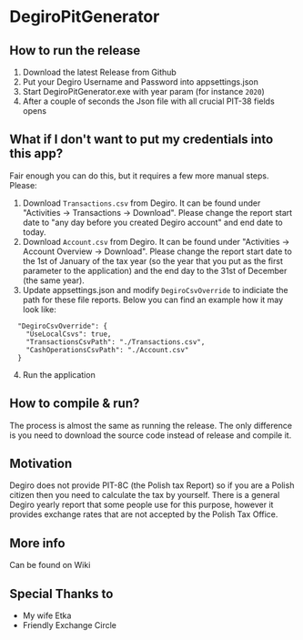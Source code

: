 # DegiroPitGenerator

## How to run the release
1. Download the latest Release from Github
2. Put your Degiro Username and Password into appsettings.json
3. Start DegiroPitGenerator.exe with year param (for instance `2020`)
4. After a couple of seconds the Json file with all crucial PIT-38 fields opens

## What if I don't want to put my credentials into this app?
Fair enough you can do this, but it requires a few more manual steps. Please:
1. Download `Transactions.csv` from Degiro. It can be found under "Activities -> Transactions -> Download". Please change the report start date to "any day before you created Degiro account" and end date to today.
2. Download `Account.csv` from Degiro. It can be found under "Activities -> Account Overview -> Download". Please change the report start date to the 1st of January of the tax year (so the year that you put as the first parameter to the application) and the end day to the 31st of December (the same year).
3. Update appsettings.json and modify `DegiroCsvOverride` to indiciate the path for these file reports. Below you can find an example how it may look like:
```
  "DegiroCsvOverride": {
    "UseLocalCsvs": true,
    "TransactionsCsvPath": "./Transactions.csv",
    "CashOperationsCsvPath": "./Account.csv"
  }
```
4. Run the application

## How to compile & run?
The process is almost the same as running the release. The only difference is you need to download the source code instead of release and compile it.

## Motivation
Degiro does not provide PIT-8C (the Polish tax Report) so if you are a Polish citizen then you need to calculate the tax by yourself. There is a general Degiro yearly report that some people use for this purpose, however it provides exchange rates that are not accepted by the Polish Tax Office.

## More info
Can be found on Wiki

## Special Thanks to
- My wife Etka
- Friendly Exchange Circle

